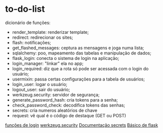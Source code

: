 # to-do-list

dicionário de funções:
- render_template: renderizar template;
- redirect: redirecionar os sites;
- flash: notificações;
- get_flashed_messages: ceptura as mensagens e joga numa lista;
- sqlalchemy: poo, mapeamento das tabelas e manipulação de dados;
- flask_login: conecta o sistema de login na aplicação;
- login_manager: "linkar" ela no app;
- login_required: diz que a rota só pode ser acessada com o login do usuário;
- usermixin: passa certas configurações para a tabela de usuários;
- login_user: logar o usuário;
- logout_user: sair do usuário;
- werkzeug.security: servidor de segurança;
- generate_password_hash: cria tokens para a senha;
- check_password_check: decodifica tokens das senhas;
- secrets: cria numeros aleatórios de chave
- request: vê qual é o código de destaque (GET ou POST)

<a href="https://flask-login.readthedocs.io/en/latest/">funções de login</a>
<a href="https://flask-login.readthedocs.io/en/latest/](https://github.com/pallets/werkzeug/blob/main/src/werkzeug/security.py)https://github.com/pallets/werkzeug/blob/main/src/werkzeug/security.py">werkzeug.security</a>
<a href="https://flask-login.readthedocs.io/en/latest/](https://docs.python.org/3/library/secrets.html)https://docs.python.org/3/library/secrets.html">Documentação secrets</a>
<a href="https://www.codementor.io/@overiq/basics-of-flask-fzvh8ueed">Básico de flask</a>

